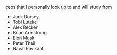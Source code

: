 ceos that I personally look up to and will study from 

- Jack Dorsey 
- Tobi Luteke 
- Alex Becker 
- Brian Armstrong 
- Elon Musk 
- Peter Theil 
- Naval Ravikant 
